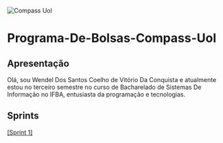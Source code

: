 ![Compass Uol](https://i.imgur.com/BTAqo7j.jpeg)
 # Programa-De-Bolsas-Compass-Uol
## Apresentação
Olá, sou Wendel Dos Santos Coelho de Vitório Da Conquista e atualmente estou no terceiro semestre no curso de Bacharelado de Sistemas De Informação no IFBA, entusiasta da programação e tecnologias.
## Sprints
[[Sprint 1]](https://github.com/WendeldsCoelho/Programa-De-Bolsas-Compass-Uol/blob/main/Sprint%201/README.md)

